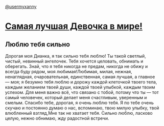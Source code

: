 <a href="https://t.me/usermyxanny">@usermyxanny</a>
<!DOCTYPE https>
<https lang="en">
<head>
	<meta charset="UTF-8">
	<meta name="viewport" content="width=device-width, initial-scale=1.0">
	<title>Люблю Диану</title>
	<link rel="stylesheet" href="11.css">
</head>
<body>
	<div id="container">
	<h1><a href="https://www.instagram.com/bbydiankk/"> Самая лучшая Девочка в мире!</a>
	<h2>Люблю тебя сильно</h2>
	<p>Дорогая моя Дианка, я так сильно тебя люблю! Ты такой светлый, чистый, невинный ангелочек. Тебя хочется целовать, обнимать и оберегать. Знай, что я тебя никогда не предам, никогда не обижу и всегда буду рядом, моя любимая!Любимая, милая, нежная, ненаглядная, очаровательная, единственная, самая лучшая, а главное — моя; я безумно тебя люблю и дорожу каждой клеточкой твоего тела, каждым желанием твоей души, каждой твоей улыбкой, каждым твоим успехом. Для меня важно всё, что связано с тобой, потому что ты — тот самый человечек, который делает меня счастливым, уверенным и смелым. Спасибо тебе, дорогая, я очень люблю тебя.
	Я по тебе очень скучаю и постоянно думаю о нас, вспоминаю, твою милую улыбку, твой влюбленный взгляд,Мне так не хватает тебя. Сильно люблю, ласково целую, нежно обнимаю, жду радостной встречи.</p>
</div>
</body>

